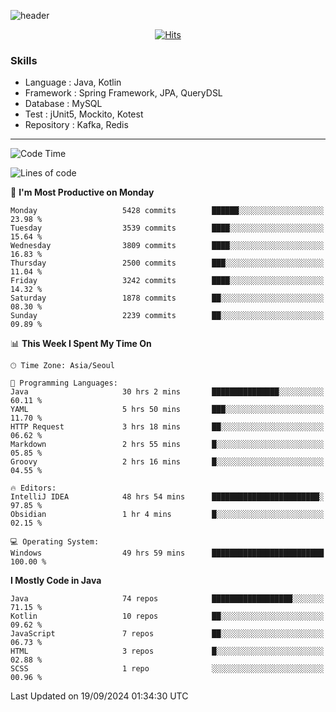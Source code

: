 <!-- Github Profile Readme로 프로필 꾸미기 : https://zzsza.github.io/development/2020/07/10/make-github-profile-readme/ -->

<!-- github theme -->
  <!-- 
    ![header](https://capsule-render.vercel.app/api?type=slice&color=e0f0e3&height=150&section=header&text=beasy&fontSize=45)
  -->
  ![header](https://capsule-render.vercel.app/api?type=soft&color=e0f0e3&height=150&section=header&text=Choi-YongSeok&fontSize=55&animation=twinkling)


<!-- hits count : https://hits.seeyoufarm.com/ -->
<div align=center>
    
  [![Hits](https://hits.seeyoufarm.com/api/count/incr/badge.svg?url=https%3A%2F%2Fgithub.com%2Fchoi-ys&count_bg=%2379C83D&title_bg=%23555555&icon=&icon_color=%23E7E7E7&title=hits&edge_flat=false)](https://hits.seeyoufarm.com)

</div>


<!-- Committed Top Lang -->
<div align=center>
</div>


### Skills
 - Language : Java, Kotlin
 - Framework : Spring Framework, JPA, QueryDSL
 - Database : MySQL
 - Test : jUnit5, Mockito, Kotest
 - Repository : Kafka, Redis

---

<!--START_SECTION:waka-->
![Code Time](http://img.shields.io/badge/Code%20Time-4%2C597%20hrs%2047%20mins-blue)

![Lines of code](https://img.shields.io/badge/From%20Hello%20World%20I%27ve%20Written-15.0%20million%20lines%20of%20code-blue)

📅 **I'm Most Productive on Monday** 

```text
Monday                   5428 commits        ██████░░░░░░░░░░░░░░░░░░░   23.98 % 
Tuesday                  3539 commits        ████░░░░░░░░░░░░░░░░░░░░░   15.64 % 
Wednesday                3809 commits        ████░░░░░░░░░░░░░░░░░░░░░   16.83 % 
Thursday                 2500 commits        ███░░░░░░░░░░░░░░░░░░░░░░   11.04 % 
Friday                   3242 commits        ████░░░░░░░░░░░░░░░░░░░░░   14.32 % 
Saturday                 1878 commits        ██░░░░░░░░░░░░░░░░░░░░░░░   08.30 % 
Sunday                   2239 commits        ██░░░░░░░░░░░░░░░░░░░░░░░   09.89 % 
```


📊 **This Week I Spent My Time On** 

```text
🕑︎ Time Zone: Asia/Seoul

💬 Programming Languages: 
Java                     30 hrs 2 mins       ███████████████░░░░░░░░░░   60.11 % 
YAML                     5 hrs 50 mins       ███░░░░░░░░░░░░░░░░░░░░░░   11.70 % 
HTTP Request             3 hrs 18 mins       ██░░░░░░░░░░░░░░░░░░░░░░░   06.62 % 
Markdown                 2 hrs 55 mins       █░░░░░░░░░░░░░░░░░░░░░░░░   05.85 % 
Groovy                   2 hrs 16 mins       █░░░░░░░░░░░░░░░░░░░░░░░░   04.55 % 

🔥 Editors: 
IntelliJ IDEA            48 hrs 54 mins      ████████████████████████░   97.85 % 
Obsidian                 1 hr 4 mins         █░░░░░░░░░░░░░░░░░░░░░░░░   02.15 % 

💻 Operating System: 
Windows                  49 hrs 59 mins      █████████████████████████   100.00 % 
```

**I Mostly Code in Java** 

```text
Java                     74 repos            ██████████████████░░░░░░░   71.15 % 
Kotlin                   10 repos            ██░░░░░░░░░░░░░░░░░░░░░░░   09.62 % 
JavaScript               7 repos             ██░░░░░░░░░░░░░░░░░░░░░░░   06.73 % 
HTML                     3 repos             █░░░░░░░░░░░░░░░░░░░░░░░░   02.88 % 
SCSS                     1 repo              ░░░░░░░░░░░░░░░░░░░░░░░░░   00.96 % 
```




 Last Updated on 19/09/2024 01:34:30 UTC
<!--END_SECTION:waka-->

<!-- 
![footer](https://capsule-render.vercel.app/api?section=footer&type=slice&color=e0f0e3)
-->

